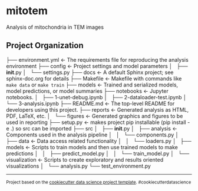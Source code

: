 mitotem
==============================

Analysis of mitochondria in TEM images

Project Organization
------------

├── environment.yml    <- The requirements file for reproducing the analysis environment
├── config             <- Project settings and model parameters
│   ├── __init__.py
│   └── settings.py
├── docs               <- A default Sphinx project; see sphinx-doc.org for details
├── Makefile           <- Makefile with commands like `make data` or `make train`
├── models             <- Trained and serialized models, model predictions, or model summaries
├── notebooks          <- Jupyter notebooks.
│   ├── 1-unet-debug.ipynb
│   ├── 2-dataloader-test.ipynb
│   └── 3-analysis.ipynb
├── README.md          <- The top-level README for developers using this project.
├── reports            <- Generated analysis as HTML, PDF, LaTeX, etc.
│   └── figures        <- Generated graphics and figures to be used in reporting
├── setup.py           <- makes project pip installable (pip install -e .) so src can be imported
├── src
│   ├── __init__.py
│   ├── analysis       <- Components used in the analysis pipeline
│   │   └── components.py
│   ├── data           <- Data access related functionality
│   │   └── loaders.py
│   ├── models         <- Scripts to train models and then use trained models to make predictions
│   │   ├── predict_model.py
│   │   └── train_model.py
│   └── visualization  <- Scripts to create exploratory and results oriented visualizations
│       └── analysis.py
└── test_environment.py



--------

<p><small>Project based on the <a target="_blank" href="https://drivendata.github.io/cookiecutter-data-science/">cookiecutter data science project template</a>. #cookiecutterdatascience</small></p>
